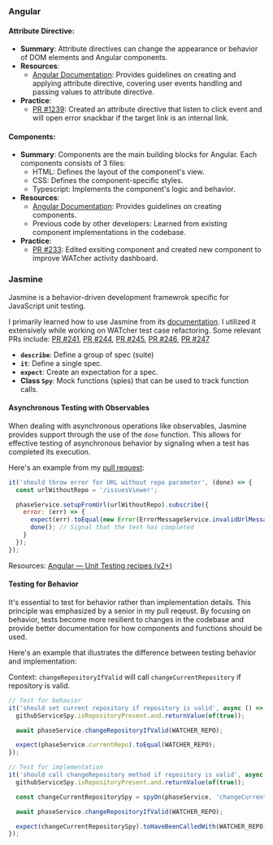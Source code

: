 ### Angular

#### **Attribute Directive**:
- **Summary**: Attribute directives can change the appearance or behavior of DOM elements and Angular components.
- **Resources**:
    - [Angular Documentation](https://angular.io/guide/attribute-directives): Provides guidelines on creating and applying attribute directive, covering user events handling and passing values to attribute directive.
- **Practice**:
    - [PR #1239](https://github.com/CATcher-org/CATcher/pull/1239): Created an attribute directive that listen to click event and will open error snackbar if the target link is an internal link.

#### **Components**:
- **Summary**: Components are the main building blocks for Angular. Each components consists of 3 files:
    - HTML: Defines the layout of the component's view.
    - CSS: Defines the component-specific styles.
    - Typescript: Implements the component's logic and behavior.
- **Resources**:
    - [Angular Documentation](https://angular.io/guide/component-overview): Provides guidelines on creating components.
    - Previous code by other developers: Learned from existing component implementations in the codebase.
- **Practice**:
    - [PR #233](https://github.com/CATcher-org/WATcher/pull/233): Edited exsiting component and created new component to improve WATcher activity dashboard.

### Jasmine 
Jasmine is a behavior-driven development framewrok specific for JavaScript unit testing.

I primarily learned how to use Jasmine from its [documentation](https://jasmine.github.io/api/edge/global). I utilized it extensively while working on WATcher test case refactoring. Some relevant PRs include: [PR #241](https://github.com/CATcher-org/WATcher/pull/241), [PR #244](https://github.com/CATcher-org/WATcher/pull/244), [PR #245](https://github.com/CATcher-org/WATcher/pull/245), [PR #246](https://github.com/CATcher-org/WATcher/pull/246), [PR #247](https://github.com/CATcher-org/WATcher/pull/247)

- **`describe`**: Define a group of spec (suite)
- **`it`**: Define a single spec.
- **`expect`**: Create an expectation for a spec.
- **Class `Spy`**: Mock functions (spies) that can be used to track function calls.

#### Asynchronous Testing with Observables
When dealing with asynchronous operations like observables, Jasmine provides support through the use of the `done` function. This allows for effective testing of asynchronous behavior by signaling when a test has completed its execution.

Here's an example from my [pull request](https://github.com/CATcher-org/WATcher/pull/275):

```javascript
it('should throw error for URL without repo parameter', (done) => {
  const urlWithoutRepo = '/issuesViewer';

  phaseService.setupFromUrl(urlWithoutRepo).subscribe({
    error: (err) => {
      expect(err).toEqual(new Error(ErrorMessageService.invalidUrlMessage()));
      done(); // Signal that the test has completed
    }
  });
});
```
Resources: [Angular — Unit Testing recipes (v2+)](https://medium.com/google-developer-experts/angular-2-unit-testing-with-jasmine-defe20421584#59a4)

#### Testing for Behavior
It's essential to test for behavior rather than implementation details. This principle was emphasized by a senior in my pull reqeust. By focusing on behavior, tests become more resilient to changes in the codebase and provide better documentation for how components and functions should be used.

Here's an example that illustrates the difference between testing behavior and implementation:

Context: `changeRepositoryIfValid` will call `changeCurrentRepository` if repository is valid.

```javascript
// Test for behavior
it('should set current repository if repository is valid', async () => {
  githubServiceSpy.isRepositoryPresent.and.returnValue(of(true));

  await phaseService.changeRepositoryIfValid(WATCHER_REPO);

  expect(phaseService.currentRepo).toEqual(WATCHER_REPO);
});

// Test for implementation
it('should call changeRepository method if repository is valid', async () => {
  githubServiceSpy.isRepositoryPresent.and.returnValue(of(true));

  const changeCurrentRepositorySpy = spyOn(phaseService, 'changeCurrentRepository');

  await phaseService.changeRepositoryIfValid(WATCHER_REPO);

  expect(changeCurrentRepositorySpy).toHaveBeenCalledWith(WATCHER_REPO);
});
```